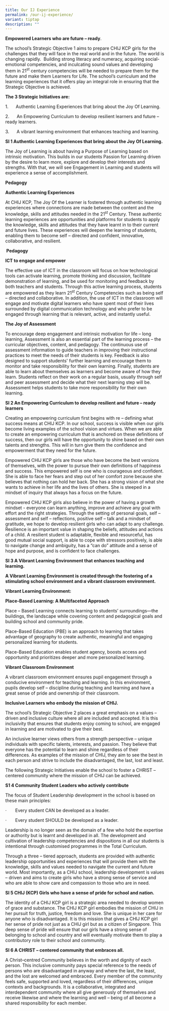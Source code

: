 ```yaml
---
title: Our IJ Experience
permalink: /our-ij-experience/
variant: tiptap
description: ""
---
```

<p><strong>Empowered Learners who are future – ready</strong>.</p>
<p>The school’s Strategic Objective 1 aims to prepare CHIJ KCP girls for
the challenges that they will face in the real world and in the future.
The world is changing rapidly.&nbsp; Building strong literacy and numeracy,
acquiring social-emotional competencies, and inculcating sound values and
developing them in 21<sup>st</sup>&nbsp;century competencies will be needed
to prepare them for the future and make them Learners for Life. The school’s
curriculum and the learning experiences that it offers play an integral
role in ensuring that the Strategic Objective is achieved.</p>
<p><strong>The 3 Strategic Initiatives are:</strong>
</p>
<p>1.&nbsp;&nbsp;&nbsp;&nbsp;&nbsp; Authentic Learning Experiences that bring
about the Joy Of Learning.</p>
<p>2.&nbsp;&nbsp;&nbsp;&nbsp;&nbsp; An Empowering Curriculum to develop resilient
learners and future – ready learners.</p>
<p>3.&nbsp;&nbsp;&nbsp;&nbsp;&nbsp; A vibrant learning environment that enhances
teaching and learning.</p>
<p><strong>SI 1 Authentic Learning Experiences that bring about the Joy Of Learning.</strong>
</p>
<p>The Joy of Learning is about having a Purpose of Learning based on intrinsic
motivation. This builds in our students Passion for Learning driven by
the desire to learn more, explore and develop their interests and strengths.
With that, we will see Engagement in Learning and students will experience
a sense of accomplishment.</p>
<p><strong>Pedagogy</strong>
</p>
<p><strong>Authentic Learning Experiences</strong>
</p>
<p>At CHIJ KCP, The Joy Of the Learner is fostered through authentic learning
experiences where connections are made between the content and the knowledge,
skills and attitudes needed in the 21<sup>st</sup> Century. These authentic
learning experiences are opportunities and platforms for students to apply
the knowledge, skills and attitudes that they have learnt in to their current
and future lives. These experiences will deepen the learning of students,
enabling them to become self – directed and confident, innovative, collaborative,
and resilient.</p>
<p><strong>&nbsp;Pedagogy</strong>
</p>
<p><strong>ICT to engage and empower</strong>
</p>
<p>The effective use of ICT in the classroom will focus on how technological
tools can activate learning, promote thinking and discussion, facilitate
demonstration of learning, and be used for monitoring and feedback by both
teachers and students. Through this active learning process, students are
empowered as they learn 21<sup>st</sup> Century Competencies such as being
self – directed and collaborative. In addition, the use of ICT in the classroom
will engage and motivate digital learners who have spent most of their
lives surrounded by digital communication technology and who prefer to
be engaged through learning that is relevant, active, and instantly useful.</p>
<p><strong>The Joy of Assessment</strong>
</p>
<p>To encourage deep engagement and intrinsic motivation for life – long
learning, Assessment is also an essential part of the learning process
– the curricular objectives, content, and pedagogy. The continuous use
of assessment information to guide teachers in improving their instructional
practices to meet the needs of their students is key. Feedback is also
designed to support students' further learning and encourage them to monitor
and take responsibility for their own learning. Finally, students are able
to learn about themselves as learners and become aware of how they learn.
Students reflect on their work on a regular basis, usually through self
and peer assessment and decide what their next learning step will be. Assessment
helps students to take more responsibility for their own learning. &nbsp;</p>
<p><strong>SI 2 An Empowering Curriculum to develop resilient and future – ready learners</strong>
</p>
<p>Creating an empowering curriculum first begins with re – defining what
success means at CHIJ KCP. In our school, success is visible when our girls
become living examples of the school vision and virtues. When we are able
to create an empowering curriculum that is anchored on these definitions
of success, then our girls will have the opportunity to shine based on
their own talents and strengths. This will in turn give them the confidence
and empowerment that they need for the future.</p>
<p>Empowered CHIJ KCP girls are those who have become the best versions of
themselves, with the power to pursue their own definitions of happiness
and success. This empowered self is one who is courageous and confident.
She is able to face her fears and step out of her comfort zone because
she believes that nothing can hold her back. She has a strong vision of
what she wants to achieve in her life and the lives of others. She is steeped
in a mindset of inquiry that always has a focus on the future.</p>
<p>Empowered CHIJ KCP girls also believe in the power of having a growth
mindset - everyone can learn anything, improve and achieve any goal with
effort and the right strategies. Through the setting of personal goals,
self – assessment and self – reflections, positive self – talk and a mindset
of gratitude, we hope to develop resilient girls who can adapt to any challenge.
Resilience is an important value in shaping the beliefs, attitudes and
actions of a child. A resilient student is adaptable, flexible and resourceful,
has good mutual social support, is able to cope with stressors positively,
is able to navigate change and ambiguity, has a “can do” attitude and a
sense of hope and purpose, and is confident to face challenges.</p>
<p><strong>SI 3 A Vibrant Learning Environment that enhances teaching and learning.</strong>
</p>
<p><strong>A Vibrant Learning Environment is created through the fostering of a stimulating school environment and a vibrant classroom environment.</strong>
</p>
<p><strong>Vibrant Learning Environment:</strong>
</p>
<p><strong>Place-Based Learning: A Multifaceted Approach</strong>
</p>
<p>Place – Based Learning connects learning to students’ surroundings—the
buildings, the landscape while covering content and pedagogical goals and
building school and community pride.</p>
<p>Place-Based Education (PBE) is an approach to learning that takes advantage
of geography to create authentic, meaningful and engaging personalized
learning for students.</p>
<p>Place-Based Education enables student agency, boosts access and opportunity
and prioritizes deeper and more personalized learning.</p>
<p><strong>Vibrant Classroom Environment</strong>
</p>
<p>A vibrant classroom environment ensures pupil engagement through a conducive
environment for teaching and learning. In this environment, pupils develop
self – discipline during teaching and learning and have a great sense of
pride and ownership of their classroom.</p>
<p><strong>Inclusive Learners who embody the mission of CHIJ.</strong>
</p>
<p>The school’s Strategic Objective 2 places a great emphasis on a values
– driven and inclusive culture where all are included and accepted. It
is this inclusivity that ensures that students enjoy coming to school,
are engaged in learning and are motivated to give their best.</p>
<p>An inclusive learner views others from a strength perspective – unique
individuals with specific talents, interests, and passion. They believe
that everyone has the potential to learn and shine regardless of their
differences. As examples of the mission of CHIJ, they aim to see the best
in each person and strive to include the disadvantaged, the last, lost
and least.</p>
<p>The following Strategic Initiatives enable the school to foster a CHRIST
– centered community where the mission of CHIJ can be achieved.&nbsp;</p>
<p><strong>S1 4 Community Student Leaders who actively contribute</strong>
</p>
<p>The focus of Student Leadership development in the school is based on
these main principles:</p>
<p>·&nbsp;&nbsp;&nbsp;&nbsp;&nbsp;&nbsp; Every student CAN be developed as
a leader.</p>
<p>·&nbsp;&nbsp;&nbsp;&nbsp;&nbsp;&nbsp; Every student SHOULD be developed
as a leader.</p>
<p>Leadership is no longer seen as the domain of a few who hold the expertise
or authority but is learnt and developed in all. The development and cultivation
of leadership competencies and dispositions in all our students is intentional
through customised programmes in the Total Curriculum.&nbsp;</p>
<p>Through a three – tiered approach, students are provided with authentic
leadership opportunities and experiences that will provide them with the
knowledge, skills and values needed to navigate the current and future
world. Most importantly, as a CHIJ school, leadership development is values
– driven and aims to create girls who have a strong sense of service and
who are able to show care and compassion to those who are in need.&nbsp;&nbsp;&nbsp;</p>
<p><strong>SI 5 CHIJ (KCP) Girls who have a sense of pride for school and nation.</strong>
</p>
<p>The identity of a CHIJ KCP girl is a strategic area needed to develop
women of grace and substance. The CHIJ KCP girl embodies the mission of
CHIJ in her pursuit for truth, justice, freedom and love. She is unique
in her care for anyone who is disadvantaged. It is this mission that gives
a CHIJ KCP girl her sense of pride not just as a CHIJ girl but as a citizen
of Singapore. This deep sense of pride will ensure that our girls have
a strong sense of belonging to school and country and will eventually motivate
them to play a contributory role to their school and community.</p>
<p><strong>SI 6 A CHRIST – centered community that embraces all.&nbsp;</strong>
</p>
<p>A Christ–centred Community believes in the worth and dignity of each person.
This inclusive community pays special reference to the needs of persons
who are disadvantaged in anyway and where the last, the least, and the
lost are welcomed and embraced. Every member of the community feels safe,
supported and loved, regardless of their differences, unique contexts and
backgrounds. It is a collaborative, integrated and interdependent community
where all give generously of themselves and receive likewise and where
the learning and well – being of all become a shared responsibility for
each member.</p>